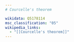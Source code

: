 ```yaml
---
# Courcelle's theorem

wikidata: Q5178114
msc_classification: "05"
wikipedia_links:
  - "[[Courcelle's theorem]]"
---
```

